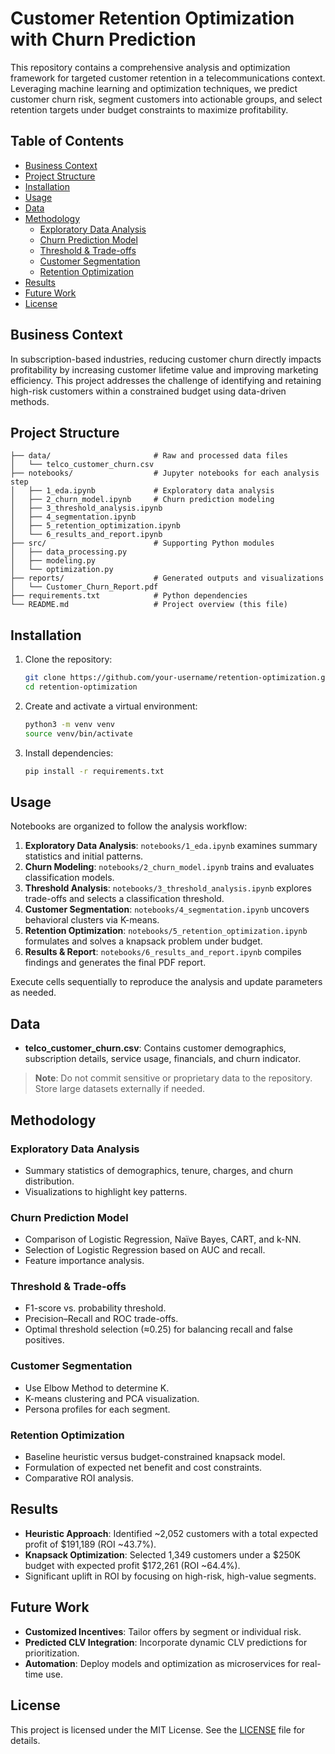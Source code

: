 # Customer Retention Optimization with Churn Prediction

This repository contains a comprehensive analysis and optimization framework for targeted customer retention in a telecommunications context. Leveraging machine learning and optimization techniques, we predict customer churn risk, segment customers into actionable groups, and select retention targets under budget constraints to maximize profitability.

## Table of Contents

- [Business Context](#business-context)
- [Project Structure](#project-structure)
- [Installation](#installation)
- [Usage](#usage)
- [Data](#data)
- [Methodology](#methodology)
  - [Exploratory Data Analysis](#exploratory-data-analysis)
  - [Churn Prediction Model](#churn-prediction-model)
  - [Threshold & Trade-offs](#threshold--trade-offs)
  - [Customer Segmentation](#customer-segmentation)
  - [Retention Optimization](#retention-optimization)
- [Results](#results)
- [Future Work](#future-work)
- [License](#license)

## Business Context

In subscription-based industries, reducing customer churn directly impacts profitability by increasing customer lifetime value and improving marketing efficiency. This project addresses the challenge of identifying and retaining high-risk customers within a constrained budget using data-driven methods.

## Project Structure

```
├── data/                       # Raw and processed data files
│   └── telco_customer_churn.csv
├── notebooks/                  # Jupyter notebooks for each analysis step
│   ├── 1_eda.ipynb             # Exploratory data analysis
│   ├── 2_churn_model.ipynb     # Churn prediction modeling
│   ├── 3_threshold_analysis.ipynb
│   ├── 4_segmentation.ipynb
│   ├── 5_retention_optimization.ipynb
│   └── 6_results_and_report.ipynb
├── src/                        # Supporting Python modules
│   ├── data_processing.py
│   ├── modeling.py
│   └── optimization.py
├── reports/                    # Generated outputs and visualizations
│   └── Customer_Churn_Report.pdf
├── requirements.txt            # Python dependencies
└── README.md                   # Project overview (this file)
```

## Installation

1. Clone the repository:
   ```bash
   git clone https://github.com/your-username/retention-optimization.git
   cd retention-optimization
   ```
2. Create and activate a virtual environment:
   ```bash
   python3 -m venv venv
   source venv/bin/activate
   ```
3. Install dependencies:
   ```bash
   pip install -r requirements.txt
   ```

## Usage

Notebooks are organized to follow the analysis workflow:

1. **Exploratory Data Analysis**: `notebooks/1_eda.ipynb` examines summary statistics and initial patterns.
2. **Churn Modeling**: `notebooks/2_churn_model.ipynb` trains and evaluates classification models.
3. **Threshold Analysis**: `notebooks/3_threshold_analysis.ipynb` explores trade-offs and selects a classification threshold.
4. **Customer Segmentation**: `notebooks/4_segmentation.ipynb` uncovers behavioral clusters via K-means.
5. **Retention Optimization**: `notebooks/5_retention_optimization.ipynb` formulates and solves a knapsack problem under budget.
6. **Results & Report**: `notebooks/6_results_and_report.ipynb` compiles findings and generates the final PDF report.

Execute cells sequentially to reproduce the analysis and update parameters as needed.

## Data

- **telco\_customer\_churn.csv**: Contains customer demographics, subscription details, service usage, financials, and churn indicator.

> **Note**: Do not commit sensitive or proprietary data to the repository. Store large datasets externally if needed.

## Methodology

### Exploratory Data Analysis

- Summary statistics of demographics, tenure, charges, and churn distribution.
- Visualizations to highlight key patterns.

### Churn Prediction Model

- Comparison of Logistic Regression, Naïve Bayes, CART, and k-NN.
- Selection of Logistic Regression based on AUC and recall.
- Feature importance analysis.

### Threshold & Trade-offs

- F1-score vs. probability threshold.
- Precision–Recall and ROC trade-offs.
- Optimal threshold selection (≈0.25) for balancing recall and false positives.

### Customer Segmentation

- Use Elbow Method to determine K.
- K-means clustering and PCA visualization.
- Persona profiles for each segment.

### Retention Optimization

- Baseline heuristic versus budget-constrained knapsack model.
- Formulation of expected net benefit and cost constraints.
- Comparative ROI analysis.

## Results

- **Heuristic Approach**: Identified \~2,052 customers with a total expected profit of \$191,189 (ROI \~43.7%).
- **Knapsack Optimization**: Selected 1,349 customers under a \$250K budget with expected profit \$172,261 (ROI \~64.4%).
- Significant uplift in ROI by focusing on high-risk, high-value segments.

## Future Work

- **Customized Incentives**: Tailor offers by segment or individual risk.
- **Predicted CLV Integration**: Incorporate dynamic CLV predictions for prioritization.
- **Automation**: Deploy models and optimization as microservices for real-time use.

## License

This project is licensed under the MIT License. See the [LICENSE](LICENSE) file for details.

